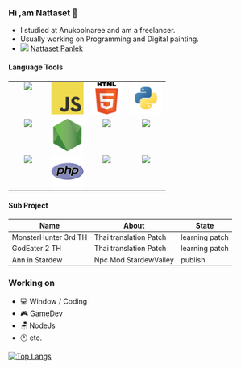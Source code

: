 ### Hi ,am Nattaset 👋
- I studied at Anukoolnaree and am a freelancer.
- Usually working on Programming and Digital painting.
- <img height="16px" src="https://cdn.svgporn.com/logos/facebook.svg"> [Nattaset Panlek](https://www.facebook.com/EarthNattasetPanlek/)

#### Language Tools
<table>
  <tbody>
  <tr valign="top">
      <td width="25%" align="center">
        <img height="64px" src="https://camo.githubusercontent.com/4afceb7447a8a698283c8f7395c91fabc7868b19128561034863024c7acc602a/68747470733a2f2f696d672e69636f6e73382e636f6d2f636f6c6f722f34382f3030303030302f632d73686172702d6c6f676f2e706e67">
      </td>
      <td width="25%" align="center">
        <img height="64px" src="https://raw.githubusercontent.com/github/explore/80688e429a7d4ef2fca1e82350fe8e3517d3494d/topics/javascript/javascript.png">
      </td>
      <td width="25%" align="center">
        <img height="64px" src="https://raw.githubusercontent.com/github/explore/80688e429a7d4ef2fca1e82350fe8e3517d3494d/topics/html/html.png">
      </td>
      <td width="25%" align="center">
        <img height="64px" src="https://raw.githubusercontent.com/github/explore/80688e429a7d4ef2fca1e82350fe8e3517d3494d/topics/python/python.png">
      </td>
    </tr>
    <tr valign="top">
      <td width="25%" align="center">
        <img height="64px" src="https://camo.githubusercontent.com/04a68d28c34b095402af3f66b15a65b9802c0d7ffdfa813635f65a9dbb18c16e/68747470733a2f2f696d672e69636f6e73382e636f6d2f636f6c6f722f34382f3030303030302f632d706c75732d706c75732d6c6f676f2e706e67">
      </td>
      <td width="25%" align="center">
        <img height="64px" src="https://raw.githubusercontent.com/github/explore/80688e429a7d4ef2fca1e82350fe8e3517d3494d/topics/nodejs/nodejs.png">
      </td>
      <td width="25%" align="center">
        <img height="64px" src="https://camo.githubusercontent.com/e9141be13e6bea8c50af6d48f64700246faed666040ead23e74d4fc27bf411e3/68747470733a2f2f696d672e69636f6e73382e636f6d2f666c75656e742f34382f3030303030302f76697375616c2d73747564696f2d636f64652d323031392e706e67">
      </td>
      <td width="25%" align="center">
        <img height="64px" src="https://image.flaticon.com/icons/png/512/906/906324.png">
      </td>
    </tr>
    <tr valign="top">
      <td width="25%" align="center">
        <img height="64px" src="https://camo.githubusercontent.com/0b3a518d772071d4a295bd019fdebd0d9e4f5d8d378cb3ed7b502ae4c34dcb1b/68747470733a2f2f692e696d6775722e636f6d2f366e4a474e4d4e2e706e67">
      </td>
      <td width="25%" align="center">
        <img height="64px" src="https://raw.githubusercontent.com/github/explore/80688e429a7d4ef2fca1e82350fe8e3517d3494d/topics/php/php.png">
      </td>
      <td width="25%" align="center">
        <img height="64px" src="https://www.vectorlogo.zone/logos/dotnet/dotnet-vertical.svg">
      </td>
      <td width="25%" align="center">
        <img height="64px" src="https://camo.githubusercontent.com/0258520674de33fb0afcc4bde6a00a1a04f6130e764af73b5f8c06d4ca5d0697/68747470733a2f2f692e696d6775722e636f6d2f445a67657456762e706e67">
      </td>
    </tr>
  </tbody>
</table>

#### Sub Project
Name | About | State
------------ | ------------- | -------------
MonsterHunter 3rd TH | Thai translation Patch | learning patch
GodEater 2 TH | Thai translation Patch | learning patch
Ann in Stardew | Npc Mod StardewValley | publish

### Working on
- 💻 Window / Coding
- 🎮 GameDev
- 🪑 NodeJs
- 🕐 etc.

[![Top Langs](https://github-readme-stats.vercel.app/api/top-langs/?username=asnise&layout=compact&theme=dark)](https://github.com/anuraghazra/github-readme-stats)
